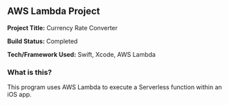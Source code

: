 ## AWS Lambda Project

**Project Title:** Currency Rate Converter

**Build Status:** Completed

**Tech/Framework Used:** Swift, Xcode, AWS Lambda

### What is this?
This program uses AWS Lambda to execute a Serverless function within an iOS app.
